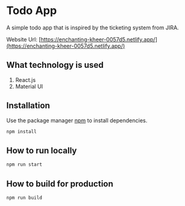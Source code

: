 # Todo App

A simple todo app that is inspired by the ticketing system from JIRA.

Website Url: [https://enchanting-kheer-0057d5.netlify.app/](https://enchanting-kheer-0057d5.netlify.app/)

## What technology is used

1. React.js
2. Material UI

## Installation

Use the package manager [npm](https://www.npmjs.com/) to install dependencies.

```bash
npm install
```

## How to run locally

```python
npm run start

```

## How to build for production

```python
npm run build

```
